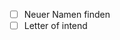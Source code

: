 - [ ] <span style="color:#000ff;">Neuer Namen finden</span>
- [ ] <span style="color:#000ff;">Letter of intend</span>